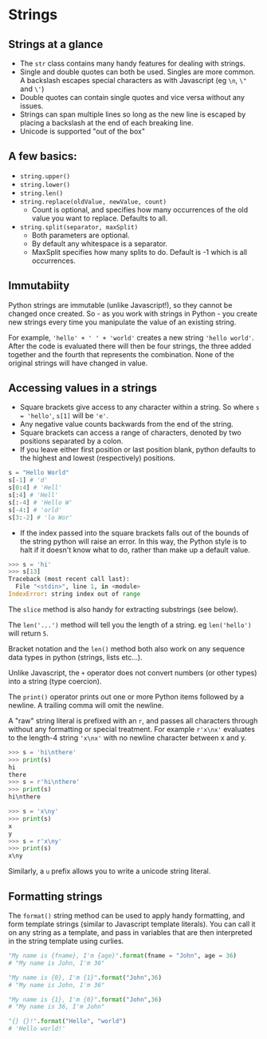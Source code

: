 # Strings

## Strings at a glance
- The `str` class contains many handy features for dealing with strings.
- Single and double quotes can both be used. Singles are more common. A backslash escapes special characters as with Javascript (eg `\n`, `\"` and `\'`)
- Double quotes can contain single quotes and vice versa without any issues.
- Strings can span multiple lines so long as the new line is escaped by placing a backslash at the end of each breaking line.
- Unicode is supported "out of the box"

## A few basics:

- `string.upper()`
- `string.lower()`
- `string.len()`
- `string.replace(oldValue, newValue, count)`
  - Count is optional, and specifies how many occurrences of the old value you want to replace. Defaults to all.
- `string.split(separator, maxSplit)`
  - Both parameters are optional.
  - By default any whitespace is a separator.
  - MaxSplit specifies how many splits to do. Default is -1 which is all occurrences.

## Immutabiity
Python strings are immutable (unlike Javascript!), so they cannot be changed once created. So - as you work with strings in Python - you create new strings every time you manipulate the value of an existing string.

For example, `'hello' + ' ' + 'world'` creates a new string `'hello world'`. After the code is evaluated there will then be four strings, the three added together and the fourth that represents the combination. None of the original strings will have changed in value.

## Accessing values in a strings
- Square brackets give access to any character within a string. So where `s = 'hello'`, `s[1]` will be `'e'`.
- Any negative value counts backwards from the end of the string.
- Square brackets can access a range of characters, denoted by two positions separated by a colon.
- If you leave either first position or last position blank, python defaults to the highest and lowest (respectively) positions.

```python
s = "Hello World"
s[-1] # 'd'
s[0:4] # 'Hell'
s[:4] # 'Hell'
s[:-4] # 'Hello W'
s[-4:] # 'orld'
s[3:-2] # 'lo Wor'
```

- If the index passed into the square brackets falls out of the bounds of the string python will raise an error. In this way, the Python style is to halt if it doesn't know what to do, rather than make up a default value.

```python
>>> s = 'hi'
>>> s[13]
Traceback (most recent call last):
  File "<stdin>", line 1, in <module>
IndexError: string index out of range
```

The `slice` method is also handy for extracting substrings (see below).

The `len('...')` method will tell you the length of a string. eg `len('hello')` will return `5`.

Bracket notation and the `len()` method both also work on any sequence data types in python (strings, lists etc...).

Unlike Javascript, the `+` operator does not convert numbers (or other types) into a string (type coercion).

The `print()` operator prints out one or more Python items followed by a newline. A trailing comma will omit the newline.

A "raw" string literal is prefixed with an `r`, and passes all characters through without any formatting or special treatment. For example `r'x\nx'` evaluates to the length-4 string `'x\nx'` with no newline character between x and y.

```python
>>> s = 'hi\nthere'
>>> print(s)
hi
there
>>> s = r'hi\nthere'
>>> print(s)
hi\nthere

>>> s = 'x\ny'
>>> print(s)
x
y
>>> s = r'x\ny'
>>> print(s)
x\ny
```

Similarly, a `u` prefix allows you to write a unicode string literal.

## Formatting strings
The `format()` string method can be used to apply handy formatting, and form template strings (similar to Javascript template literals). You can call it on any string as a template, and pass in variables that are then interpreted in the string template using curlies.

```python
"My name is {fname}, I'm {age}".format(fname = "John", age = 36)
# "My name is John, I'm 36"

"My name is {0}, I'm {1}".format("John",36)
# "My name is John, I'm 36"

"My name is {1}, I'm {0}".format("John",36)
# "My name is 36, I'm John"

"{} {}!".format("Hello", "world")
# 'Hello world!'
```
